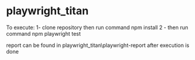 # playwright_titan

To execute:
1- clone repository then run command 
npm install
2 -  then run command
npm playwright test

report can be found in playwright_titan\playwright-report after execution is done
